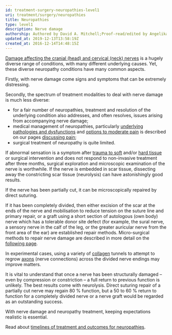 ```yaml
---
id: treatment-surgery-neuropathies-level1
uri: treatment/surgery/neuropathies
title: Neuropathies
type: level1
description: Nerve damage
authorship: Authored by David A. Mitchell;Proof-read/edited by Angelika Sebald
updated_at: 2019-12-13T13:58:19Z
created_at: 2016-12-14T14:48:15Z
---
```


<p><a href="/diagnosis/a-z/neuropathies/detailed">Damage
        affecting the cranial (head) and cervical (neck)
        nerves</a> is a hugely diverse range of conditions,
    with many different underlying causes. Yet, these
    diverse neuropathy conditions have many common aspects.
</p>
<p>Firstly, with nerve damage come signs and symptoms that
    can be extremely distressing.</p>
<p>Secondly, the spectrum of treatment modalities to deal
    with nerve damage is much less diverse:</p>
<ul>
    <li>for a fair number of neuropathies, treatment and
        resolution of the underlying condition also
        addresses, and often resolves, issues arising from
        accompanying nerve damage;</li>
    <li>medical management of neuropathies, particularly <a href="/treatment-other medication-pain-level2">underlying
            pathologies and dysfunctions</a> and <a href="/treatment/other/medication/pain/detailed">options
            to moderate pain</a> is described on our pages
        <a href="/treatment/other/medication/pain">discussing
            pain</a>;</li>
    <li>surgical treatment of neuropathy is quite limited.
    </li>
</ul>
<p>If abnormal sensation is a symptom after <a href="/diagnosis/a-z/damage">trauma to
        soft</a> and/or <a href="/diagnosis/a-z/fracture">hard
        tissue</a> or surgical intervention and does not
    respond to non-invasive treatment after three months,
    surgical exploration and microscopic examination of the
    nerve is worthwhile. If the nerve is embedded in scar
    tissue, dissecting away the constricting scar tissue
    (neurolysis) can have astonishingly good results.</p>
<p>If the nerve has been partially cut, it can be
    microscopically repaired by direct suturing.</p>
<p>If it has been completely divided, then either excision
    of the scar at the ends of the nerve and mobilisation to
    reduce tension on the suture line and primary repair, or
    a graft using a short section of autologous (own body)
    nerve which has a tolerable donor site defect (for
    example, the sural nerve, a sensory nerve in the calf of
    the leg, or the greater auricular nerve from the front
    area of the ear) are established repair methods.
    Micro-surgical methods to repair nerve damage are
    described in more detail on the <a href="/treatment/surgery/neuropathies/more-info">following
        page</a>.</p>
<p>In experimental cases, using a variety of <a href="/treatment/other/medication/miscellaneous/collagen">collagen</a>
    tunnels to attempt to regrow <a href="/treatment/other/medication/pain/more-info">axons</a>
    (nerve connections) across the divided nerve endings may
    improve matters.</p>
<p>It is vital to understand that once a nerve has been
    structurally damaged – even by compression or
    constriction – a full return to previous function is
    unlikely. The best results come with neurolysis. Direct
    suturing repair of a partially cut nerve may regain 80 %
    function, but a 50 to 60 % return to function for a
    completely divided nerve or a nerve graft would be
    regarded as an outstanding success.</p>
<p>With nerve damage and neuropathy treatment, keeping
    expectations realistic is essential.</p>
<aside>
    <p>Read about <a href="/treatment/timelines/neuropathies">timelines
            of treatment and outcomes for neuropathies</a>.
    </p>
</aside>
